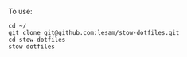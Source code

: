 To use:

```
cd ~/
git clone git@github.com:lesam/stow-dotfiles.git
cd stow-dotfiles
stow dotfiles
```
